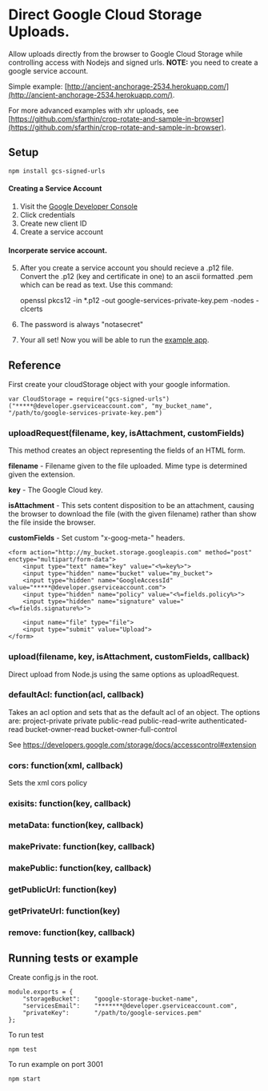 # Direct Google Cloud Storage Uploads.

Allow uploads directly from the browser to Google Cloud Storage while controlling access with Nodejs and signed urls. **NOTE:** you need to create a google service account.

Simple example: [http://ancient-anchorage-2534.herokuapp.com/](http://ancient-anchorage-2534.herokuapp.com/).

For more advanced examples with xhr uploads, see [https://github.com/sfarthin/crop-rotate-and-sample-in-browser](https://github.com/sfarthin/crop-rotate-and-sample-in-browser).

## Setup

	npm install gcs-signed-urls

#### Creating a Service Account
1. Visit the [Google Developer Console](https://console.developers.google.com/)
2. Click credentials
3. Create new client ID
4. Create a service account

#### Incorperate service account.
5. After you create a service account you should recieve a .p12 file. Convert the .p12 (key and certificate in one) to an ascii formatted .pem which can be read as text. Use this command:

	openssl pkcs12 -in *.p12 -out google-services-private-key.pem -nodes -clcerts

6. The password is always "notasecret"
7. Your all set! Now you will be able to run the [example app](https://github.com/sfarthin/nodejs-google-cloud-storage/blob/master/example/app.js).


## Reference

First create your cloudStorage object with your google information.

	var CloudStorage = require("gcs-signed-urls")("*****@developer.gserviceaccount.com", "my_bucket_name", "/path/to/google-services-private-key.pem")

### uploadRequest(filename, key, isAttachment, customFields)
This method creates an object representing the fields of an HTML form.

**filename** - Filename given to the file uploaded. Mime type is determined given the extension.

**key** - The Google Cloud key.

**isAttachment** - This sets content disposition to be an attachment, causing the browser to download the file (with the given filename) rather than show the file inside the browser.

**customFields** - Set custom "x-goog-meta-" headers.

	<form action="http://my_bucket.storage.googleapis.com" method="post" enctype="multipart/form-data">
		<input type="text" name="key" value="<%=key%>">
		<input type="hidden" name="bucket" value="my_bucket">
		<input type="hidden" name="GoogleAccessId" value="*****@developer.gserviceaccount.com">
		<input type="hidden" name="policy" value="<%=fields.policy%>">
		<input type="hidden" name="signature" value="<%=fields.signature%>">

		<input name="file" type="file">
		<input type="submit" value="Upload">
	</form>

### upload(filename, key, isAttachment, customFields, callback)
Direct upload from Node.js using the same options as uploadRequest.

### defaultAcl: function(acl, callback)
Takes an acl option and sets that as the default acl of an object. The options are:
project-private
private
public-read
public-read-write
authenticated-read
bucket-owner-read
bucket-owner-full-control

See https://developers.google.com/storage/docs/accesscontrol#extension

### cors: function(xml, callback)
Sets the  xml cors policy

### exisits: function(key, callback)
### metaData: function(key, callback)
### makePrivate: function(key, callback)
### makePublic: function(key, callback)
### getPublicUrl: function(key)
### getPrivateUrl: function(key)
### remove: function(key, callback)

## Running tests or example

Create config.js in the root.
	
	module.exports = {
		"storageBucket": 	"google-storage-bucket-name",
		"servicesEmail": 	"*******@developer.gserviceaccount.com",
		"privateKey": 		"/path/to/google-services.pem"
	};
	
To run test

	npm test
	
To run example on port 3001

	npm start
